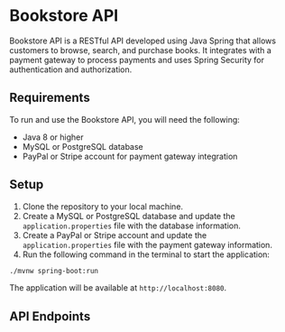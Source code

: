 # Bookstore API

Bookstore API is a RESTful API developed using Java Spring that allows customers to browse, search, and purchase books. It integrates with a payment gateway to process payments and uses Spring Security for authentication and authorization.

## Requirements

To run and use the Bookstore API, you will need the following:

- Java 8 or higher
- MySQL or PostgreSQL database
- PayPal or Stripe account for payment gateway integration

## Setup

1. Clone the repository to your local machine.
2. Create a MySQL or PostgreSQL database and update the `application.properties` file with the database information.
3. Create a PayPal or Stripe account and update the `application.properties` file with the payment gateway information.
4. Run the following command in the terminal to start the application:

```bash
./mvnw spring-boot:run
```
The application will be available at `http://localhost:8080`.

## API Endpoints

